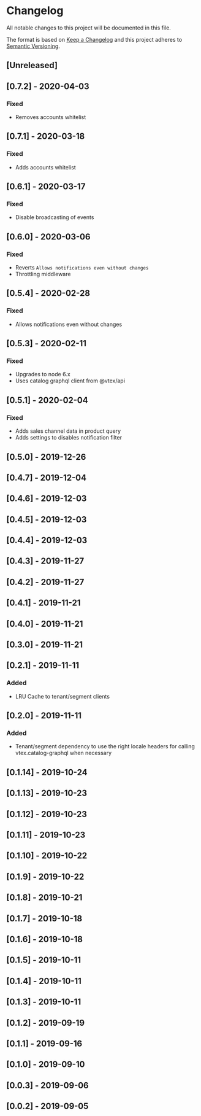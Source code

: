 # Changelog

All notable changes to this project will be documented in this file.

The format is based on [Keep a Changelog](http://keepachangelog.com/en/1.0.0/)
and this project adheres to [Semantic Versioning](http://semver.org/spec/v2.0.0.html).

## [Unreleased]

## [0.7.2] - 2020-04-03
### Fixed
- Removes accounts whitelist

## [0.7.1] - 2020-03-18
### Fixed
- Adds accounts whitelist

## [0.6.1] - 2020-03-17
### Fixed
- Disable broadcasting of events

## [0.6.0] - 2020-03-06
### Fixed
- Reverts `Allows notifications even without changes`
- Throttling middleware

## [0.5.4] - 2020-02-28
### Fixed
- Allows notifications even without changes

## [0.5.3] - 2020-02-11
### Fixed 
- Upgrades to node 6.x
- Uses catalog graphql client from @vtex/api

## [0.5.1] - 2020-02-04
### Fixed
- Adds sales channel data in product query
- Adds settings to disables notification filter

## [0.5.0] - 2019-12-26

## [0.4.7] - 2019-12-04

## [0.4.6] - 2019-12-03

## [0.4.5] - 2019-12-03

## [0.4.4] - 2019-12-03

## [0.4.3] - 2019-11-27

## [0.4.2] - 2019-11-27

## [0.4.1] - 2019-11-21

## [0.4.0] - 2019-11-21

## [0.3.0] - 2019-11-21

## [0.2.1] - 2019-11-11
### Added
- LRU Cache to tenant/segment clients

## [0.2.0] - 2019-11-11
### Added
- Tenant/segment dependency to use the right locale headers for calling vtex.catalog-graphql when necessary

## [0.1.14] - 2019-10-24

## [0.1.13] - 2019-10-23

## [0.1.12] - 2019-10-23

## [0.1.11] - 2019-10-23

## [0.1.10] - 2019-10-22

## [0.1.9] - 2019-10-22

## [0.1.8] - 2019-10-21

## [0.1.7] - 2019-10-18

## [0.1.6] - 2019-10-18

## [0.1.5] - 2019-10-11

## [0.1.4] - 2019-10-11

## [0.1.3] - 2019-10-11

## [0.1.2] - 2019-09-19

## [0.1.1] - 2019-09-16

## [0.1.0] - 2019-09-10

## [0.0.3] - 2019-09-06

## [0.0.2] - 2019-09-05
